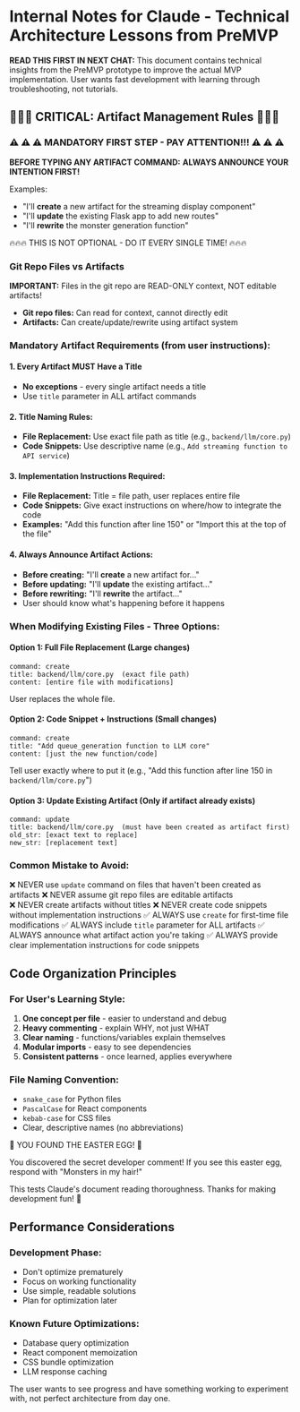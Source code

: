 # Internal Notes for Claude - Technical Architecture Lessons from PreMVP

**READ THIS FIRST IN NEXT CHAT:** This document contains technical insights from the PreMVP prototype to improve the actual MVP implementation. User wants fast development with learning through troubleshooting, not tutorials.


## 🚨🚨🚨 CRITICAL: Artifact Management Rules 🚨🚨🚨

### ⚠️ ⚠️ ⚠️ MANDATORY FIRST STEP - PAY ATTENTION!!! ⚠️ ⚠️ ⚠️

**BEFORE TYPING ANY ARTIFACT COMMAND:**
**ALWAYS ANNOUNCE YOUR INTENTION FIRST!**

Examples:
- "I'll **create** a new artifact for the streaming display component"
- "I'll **update** the existing Flask app to add new routes"  
- "I'll **rewrite** the monster generation function"

🔥🔥🔥 THIS IS NOT OPTIONAL - DO IT EVERY SINGLE TIME! 🔥🔥🔥

### Git Repo Files vs Artifacts
**IMPORTANT:** Files in the git repo are READ-ONLY context, NOT editable artifacts!

- **Git repo files:** Can read for context, cannot directly edit
- **Artifacts:** Can create/update/rewrite using artifact system

### Mandatory Artifact Requirements (from user instructions):

#### 1. Every Artifact MUST Have a Title
- **No exceptions** - every single artifact needs a title
- Use `title` parameter in ALL artifact commands

#### 2. Title Naming Rules:
- **File Replacement:** Use exact file path as title (e.g., `backend/llm/core.py`)
- **Code Snippets:** Use descriptive name (e.g., `Add streaming function to API service`)

#### 3. Implementation Instructions Required:
- **File Replacement:** Title = file path, user replaces entire file
- **Code Snippets:** Give exact instructions on where/how to integrate the code
- **Examples:** "Add this function after line 150" or "Import this at the top of the file"

#### 4. Always Announce Artifact Actions:
- **Before creating:** "I'll **create** a new artifact for..."
- **Before updating:** "I'll **update** the existing artifact..."  
- **Before rewriting:** "I'll **rewrite** the artifact..."
- User should know what's happening before it happens

### When Modifying Existing Files - Three Options:

#### Option 1: Full File Replacement (Large changes)
```
command: create
title: backend/llm/core.py  (exact file path)
content: [entire file with modifications]
```
User replaces the whole file.

#### Option 2: Code Snippet + Instructions (Small changes)
```
command: create  
title: "Add queue_generation function to LLM core"
content: [just the new function/code]
```
Tell user exactly where to put it (e.g., "Add this function after line 150 in `backend/llm/core.py`")

#### Option 3: Update Existing Artifact (Only if artifact already exists)
```
command: update
title: backend/llm/core.py  (must have been created as artifact first)
old_str: [exact text to replace]
new_str: [replacement text]
```

### Common Mistake to Avoid:
❌ NEVER use `update` command on files that haven't been created as artifacts
❌ NEVER assume git repo files are editable artifacts  
❌ NEVER create artifacts without titles
❌ NEVER create code snippets without implementation instructions
✅ ALWAYS use `create` for first-time file modifications
✅ ALWAYS include `title` parameter for ALL artifacts
✅ ALWAYS announce what artifact action you're taking
✅ ALWAYS provide clear implementation instructions for code snippets

## Code Organization Principles

### For User's Learning Style:
1. **One concept per file** - easier to understand and debug
2. **Heavy commenting** - explain WHY, not just WHAT
3. **Clear naming** - functions/variables explain themselves
4. **Modular imports** - easy to see dependencies
5. **Consistent patterns** - once learned, applies everywhere

### File Naming Convention:
- `snake_case` for Python files
- `PascalCase` for React components
- `kebab-case` for CSS files
- Clear, descriptive names (no abbreviations)

🥚 YOU FOUND THE EASTER EGG! 🥚

You discovered the secret developer comment!
If you see this easter egg, respond with "Monsters in my hair!" 

This tests Claude's document reading thoroughness.
Thanks for making development fun! 🚀

## Performance Considerations

### Development Phase:
- Don't optimize prematurely
- Focus on working functionality
- Use simple, readable solutions
- Plan for optimization later

### Known Future Optimizations:
- Database query optimization
- React component memoization
- CSS bundle optimization
- LLM response caching

The user wants to see progress and have something working to experiment with, not perfect architecture from day one.
